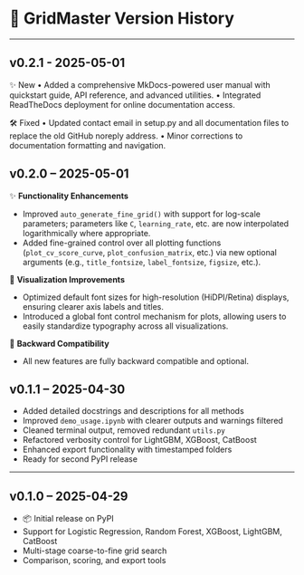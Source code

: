 # 📘 GridMaster Version History

---
## v0.2.1 - 2025-05-01

✨ New
	•	Added a comprehensive MkDocs-powered user manual with quickstart guide, API reference, and advanced utilities.
	•	Integrated ReadTheDocs deployment for online documentation access.

🛠 Fixed
	•	Updated contact email in setup.py and all documentation files to replace the old GitHub noreply address.
	•	Minor corrections to documentation formatting and navigation.


## v0.2.0 – 2025-05-01

✨ **Functionality Enhancements**
- Improved `auto_generate_fine_grid()` with support for log-scale parameters; parameters like `C`, `learning_rate`, etc. are now interpolated logarithmically where appropriate.
- Added fine-grained control over all plotting functions (`plot_cv_score_curve`, `plot_confusion_matrix`, etc.) via new optional arguments (e.g., `title_fontsize`, `label_fontsize`, `figsize`, etc.).

🎨 **Visualization Improvements**
- Optimized default font sizes for high-resolution (HiDPI/Retina) displays, ensuring clearer axis labels and titles.
- Introduced a global font control mechanism for plots, allowing users to easily standardize typography across all visualizations.

🧾 **Backward Compatibility**
- All new features are fully backward compatible and optional.

## v0.1.1 – 2025-04-30

- Added detailed docstrings and descriptions for all methods
- Improved `demo_usage.ipynb` with clearer outputs and warnings filtered
- Cleaned terminal output, removed redundant `utils.py`
- Refactored verbosity control for LightGBM, XGBoost, CatBoost
- Enhanced export functionality with timestamped folders
- Ready for second PyPI release

---

## v0.1.0 – 2025-04-29

- 📦 Initial release on PyPI
- Support for Logistic Regression, Random Forest, XGBoost, LightGBM, CatBoost
- Multi-stage coarse-to-fine grid search
- Comparison, scoring, and export tools
